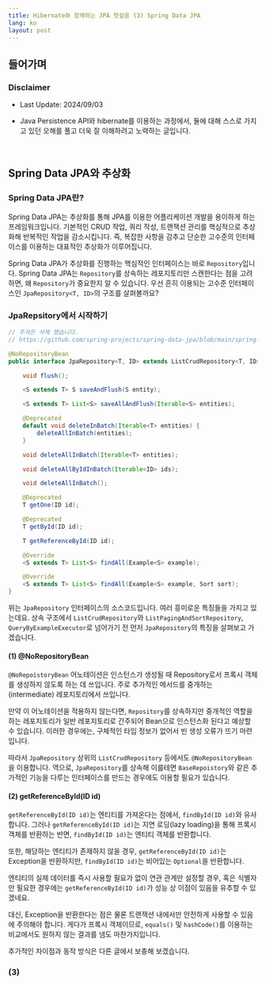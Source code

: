 ```yaml
---
title: Hibernate와 함께하는 JPA 첫걸음 (3) Spring Data JPA
lang: ko
layout: post
---
```


## 들어가며

### Disclaimer

- Last Update: 2024/09/03

- Java Persistence API와 hibernate를 이용하는 과정에서, 둘에 대해 스스로 가지고 있던 오해를 풀고 더욱 잘 이해하려고 노력하는 글입니다.

<br/>

## Spring Data JPA와 추상화

### Spring Data JPA란?

Spring Data JPA는 추상화를 통해 JPA를 이용한 어플리케이션 개발을 용이하게 하는 프레임워크입니다. 기본적인 CRUD 작업, 쿼리 작성, 트랜잭션 관리를 핵심적으로 추상화해 반복적인 작업을 감소시킵니다. 즉, 복잡한 사항을 감추고 단순한 고수준의 인터페이스를 이용하는 대표적인 추상화가 이루어집니다.

Spring Data JPA가 추상화를 진행하는 핵심적인 인터페이스는 바로 `Repository`입니다. Spring Data JPA는 `Repository`를 상속하는 레포지토리만 스캔한다는 점을 고려하면, 왜 `Repository`가 중요한지 알 수 있습니다. 우선 흔히 이용되는 고수준 인터페이스인 `JpaRepository<T, ID>`의 구조를 살펴볼까요?

### JpaRepsitory에서 시작하기

```java
// 주석은 삭제 했습니다.
// https://github.com/spring-projects/spring-data-jpa/blob/main/spring-data-jpa/src/main/java/org/springframework/data/jpa/repository/JpaRepository.java

@NoRepositoryBean
public interface JpaRepository<T, ID> extends ListCrudRepository<T, ID>, ListPagingAndSortingRepository<T, ID>, QueryByExampleExecutor<T> {

	void flush();

	<S extends T> S saveAndFlush(S entity);

	<S extends T> List<S> saveAllAndFlush(Iterable<S> entities);

	@Deprecated
	default void deleteInBatch(Iterable<T> entities) {
		deleteAllInBatch(entities);
	}

	void deleteAllInBatch(Iterable<T> entities);

	void deleteAllByIdInBatch(Iterable<ID> ids);

	void deleteAllInBatch();

	@Deprecated
	T getOne(ID id);

	@Deprecated
	T getById(ID id);

	T getReferenceById(ID id);

	@Override
	<S extends T> List<S> findAll(Example<S> example);

	@Override
	<S extends T> List<S> findAll(Example<S> example, Sort sort);
}

```

위는 `JpaRepository` 인터페이스의 소스코드입니다. 여러 흥미로운 특징들을 가지고 있는데요. 상속 구조에서 `ListCrudRepository`와 `ListPagingAndSortRepository`, `QueryByExampleExecutor`로 넘어가기 전 먼저 `JpaRepository`의 특징을 살펴보고 가겠습니다.

#### (1) @NoRepositoryBean

`@NoRepoistoryBean` 어노테이션은 인스턴스가 생성될 때 Repository로서 프록시 객체를 생성하지 않도록 하는 데 쓰입니다. 주로 추가적인 메서드를 중개하는(intermediate) 레포지토리에서 쓰입니다.

만약 이 어노테이션을 적용하지 않는다면, `Repository`를 상속하지만 중개적인 역할을 하는 레포지토리가 일반 레포지토리로 간주되어 Bean으로 인스턴스화 된다고 예상할 수 있습니다. 이러한 경우에는, 구체적인 타입 정보가 없어서 빈 생성 오류가 뜨기 마련입니다.

따라서 `JpaRepository` 상위의 `ListCrudRepository` 등에서도 `@NoRepositoryBean`을 이용합니다. 역으로, `JpaRepository`를 상속해 이를테면 `BaseRepoistory`와 같은 추가적인 기능을 다루는 인터페이스를 만드는 경우에도 이용할 필요가 있습니다.

#### (2) getReferenceById(ID id)

`getReferenceById(ID id)`는 엔티티를 가져온다는 점에서, `findById(ID id)`와 유사합니다. 그러나 `getReferenceById(ID id)`는 지연 로딩(lazy loading)을 통해 프록시 객체를 반환하는 반면, `findById(ID id)`는 엔티티 객체를 반환합니다.

또한, 해당하는 엔티티가 존재하지 않을 경우, `getReferenceById(ID id)`는 Exception을 반환하지만, `findById(ID id)`는 비어있는 `Optional`을 반환합니다.

엔티티의 실제 데이터를 즉시 사용할 필요가 없이 연관 관계만 설정할 경우, 혹은 식별자만 필요한 경우에는 `getReferenceById(ID id)`가 성능 상 이점이 있음을 유추할 수 있겠네요.

대신, Exception을 반환한다는 점은 물론 트랜잭션 내에서만 안전하게 사용할 수 있음에 주의해야 합니다. 게다가 프록시 객체이므로, `equals()` 및 `hashCode()`를 이용하는 비교에서도 원하지 않는 결과를 냄도 마찬가지입니다.

추가적인 차이점과 동작 방식은 다른 글에서 보충해 보겠습니다.

### (3)
